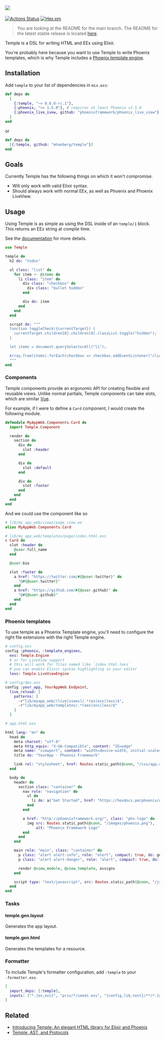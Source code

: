 # ![](temple.png)

[![Actions Status](https://github.com/mhanberg/temple/workflows/CI/badge.svg)](https://github.com/mhanberg/temple/actions)
[![Hex.pm](https://img.shields.io/hexpm/v/temple.svg)](https://hex.pm/packages/temple)

> You are looking at the README for the main branch. The README for the latest stable release is located [here](https://github.com/mhanberg/temple/tree/v0.5.0).

Temple is a DSL for writing HTML and EEx using Elixir.

You're probably here because you want to use Temple to write Phoenix templates, which is why Temple includes a [Phoenix template engine](#phoenix-templates).

## Installation

Add `temple` to your list of dependencies in `mix.exs`:

```elixir
def deps do
  [
    {:temple, "~> 0.6.0-rc.1"},
    {:phoenix, ">= 1.5.0"}, # requires at least Phoenix v1.5.0
    {:phoenix_live_ivew, github: "phoenixframework/phoenix_live_view"} # currently requires an unreleased version of phoenix_live_ivew if you are using live view
  ]
end
```

or

```elixir
def deps do
  [{:temple, github: "mhanberg/temple"}]
end
```

## Goals

Currently Temple has the following things on which it won't compromise.

- Will only work with valid Elixir syntax.
- Should always work with normal EEx, as well as Phoenix and Phoenix LiveView.

## Usage

Using Temple is as simple as using the DSL inside of an `temple/1` block. This returns an EEx string at compile time.

See the [documentation](https://hexdocs.pm/temple/Temple.html) for more details.

```elixir
use Temple

temple do
  h2 do: "todos"

  ul class: "list" do
    for item <- @items do
      li class: "item" do
        div class: "checkbox" do
          div class: "bullet hidden"
        end

        div do: item
      end
    end
  end

  script do: """
  function toggleCheck({currentTarget}) {
    currentTarget.children[0].children[0].classList.toggle("hidden");
  }

  let items = document.querySelectorAll("li");

  Array.from(items).forEach(checkbox => checkbox.addEventListener("click", toggleCheck));
  """
end
```

### Components

Temple components provide an ergonomic API for creating flexible and reusable views. Unlike normal partials, Temple components can take slots, which are similar [Vue](https://v3.vuejs.org/guide/component-slots.html#named-slots).

For example, if I were to define a `Card` component, I would create the following module.

```elixir
defmodule MyAppWeb.Components.Card do
  import Temple.Component

  render do
    section do
      div do
        slot :header
      end

      div do
        slot :default
      end

      div do
        slot :footer
      end
    end
  end
end
```

And we could use the component like so

```elixir
# lib/my_app_web/views/page_view.ex
alias MyAppWeb.Components.Card

# lib/my_app_web/templates/page/index.html.exs
c Card do
  slot :header do
    @user.full_name
  end

  @user.bio

  slot :footer do
    a href: "https://twitter.com/#{@user.twitter}" do
      "@#{@user.twitter}"
    end
    a href: "https://github.com/#{@user.github}" do
      "@#{@user.github}"
    end
  end
end
```

### Phoenix templates

To use temple as a Phoenix Template engine, you'll need to configure the right file extensions with the right Temple engine.

```elixir
# config.exs
config :phoenix, :template_engines,
  exs: Temple.Engine
  # or for LiveView support
  # this will work for files named like `index.html.lexs`
  # you can enable Elixir syntax highlighting in your editor
  lexs: Temple.LiveViewEngine

# config/dev.exs
config :your_app, YourAppWeb.Endpoint,
  live_reload: [
    patterns: [
      ~r"lib/myapp_web/(live|views)/.*(ex|exs|lexs)$",
      ~r"lib/myapp_web/templates/.*(eex|exs|lexs)$"
    ]
  ]
```

```elixir
# app.html.exs

html lang: "en" do
  head do
    meta charset: "utf-8"
    meta http_equiv: "X-UA-Compatible", content: "IE=edge"
    meta name: "viewport", content: "width=device-width, initial-scale=1.0"
    title do: "YourApp · Phoenix Framework"

    link rel: "stylesheet", href: Routes.static_path(@conn, "/css/app.css")
  end

  body do
    header do
      section class: "container" do
        nav role: "navigation" do
          ul do
            li do: a("Get Started", href: "https://hexdocs.pm/phoenix/overview.html")
          end
        end

        a href: "http://phoenixframework.org/", class: "phx-logo" do
          img src: Routes.static_path(@conn, "/images/phoenix.png"),
              alt: "Phoenix Framework Logo"
        end
      end
    end

    main role: "main", class: "container" do
      p class: "alert alert-info", role: "alert", compact: true, do: get_flash(@conn, :info)
      p class: "alert alert-danger", role: "alert", compact: true, do: get_flash(@conn, :error)

      render @view_module, @view_template, assigns
    end

    script type: "text/javascript", src: Routes.static_path(@conn, "/js/app.js")
  end
end
```

### Tasks

#### temple.gen.layout

Generates the app layout.

#### temple.gen.html

Generates the templates for a resource.

### Formatter

To include Temple's formatter configuration, add `:temple` to your `.formatter.exs`.

```elixir
[
  import_deps: [:temple],
  inputs: ["*.{ex,exs}", "priv/*/seeds.exs", "{config,lib,test}/**/*.{ex,exs,lexs}"],
]
```

## Related

- [Introducing Temple: An elegant HTML library for Elixir and Phoenix](https://www.mitchellhanberg.com/introducing-temple-an-elegant-html-library-for-elixir-and-phoenix/)
- [Temple, AST, and Protocols](https://www.mitchellhanberg.com/temple-ast-and-protocols/)
